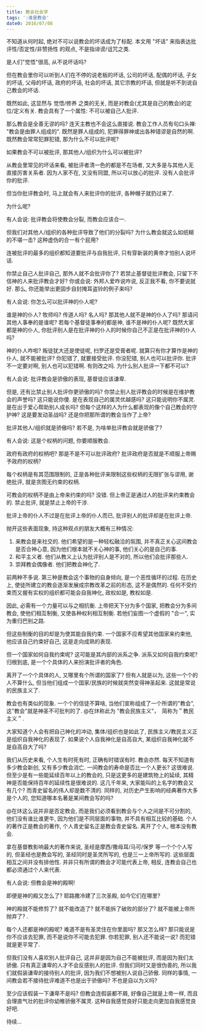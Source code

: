 ```yaml
---
title: 教会社会学
tags: ':谁是教会'
date0: 2016/07/08
---
```


不知道从何时起, 绝对不可以说教会的坏话成为了标配. 本文用 "坏话" 来指表达批评性/否定性/非赞扬性 的观点, 不是指诽谤/诅咒之类.

是人们"觉悟"很高, 从不说坏话吗?

但在教会里你可以听到人们在不停的说老板的坏话, 公司的坏话, 配偶的坏话, 子女的坏话, 父母的坏话, 政府的坏话, 社会的坏话, 其它宗教的坏话, 但就是听不到说自己教会的坏话.

既然如此, 这显然与 觉悟/修养 之类的无关, 而是对教会(尤其是自己的教会)的定位/定义有关. 教会具有了一个属性: 不可以被自己人批评.

那么教会是全善无谬的吗? 连天主教也不会这么直接说. 教会工作人员有句口头禅: "教会是由罪人组成的". 既然是罪人组成的, 犯罪得罪神或出各种错谬是自然的啊. 既然教会常常犯罪犯错, 那为什么不可以批评呢?

如果教会不可以被批评, 那其他人/组织为什么可以被批评?

从教会里常见的坏话来看, 被批评者清一色的都是不在场者, 又大多是与其他人无直接厉害关系者. 因为人家不在, 又没有同盟, 所以可以放心的批评. 没有人会批评你的批评.

但当你批评教会时, 马上就会有人来批评你的批评, 各种帽子就扔过来了.

为什么呢?

有人会说: 批评教会将使教会分裂, 而教会应该合一.

但我们对其他人/组织的各种批评导致了他们的分裂吗? 为什么教会就这么如纸糊的不堪一击? 这种虚伪的合一有个屁用?

连被批评的最多的组织都知道要批评与自我批评, 只有穿新装的黄帝才怕别人说坏话.

你禁止自己人批评自己, 那外人就不会批评你了? 若禁止基督徒批评教会, 只留下不信神的人来批评教会才好? 你或会说: 外邦人爱咋说咋说, 反正我不看, 你不要说就好. 那么, 你还能举出更固步自封掩耳盗铃的例子来吗?


有人会说: 你怎么可以批评神的仆人呢?

谁是神的仆人? 牧师吗? 传道人吗? 名人吗? 那其他人就不是神的仆人了吗? 那请问其他人事奉的是谁呢? 若每个基督徒事奉的都是神, 谁不是神的仆人呢? 既然大家都是神的仆人, 你批评别人是在批评神的仆人的时候你自己不正是在批评神的仆人吗?

神的仆人咋啦? 叛徒犹大还是使徒呢, 扫罗还是受膏者呢. 就算只有你才算作是神的仆人, 就不能被批评? 你犯错了, 就要接受批评. 你没犯错, 别人也可以批评你. 批评不一定要对啊, 别人也可以犯错啊. 有则改之吗. 为什么别人批评一下都不可以?

有人会说: 批评教会是骄傲的表现, 基督徒应该谦卑.

但是, 还有比禁止别人批评你更骄傲的吗? 你禁止别人批评教会的时候是在维护教会的声誉吗? 这只能说你傻. 是在表现自己的属灵优越感吗? 这只能说明你不属灵. 是在出于爱心帮助别人成长吗? 但每个这样的人为什么都表现的像个自己教会的守护神? 这是要发动圣战吗? 还是你把那所谓的教会当作了上帝?

批评其他人/组织就是骄傲吗? 若不是, 为啥单批评教会就是骄傲了?

有人会说: 这是个权柄的问题, 你要顺服教会.

政府有政府的权柄吧? 那是不是不可以批评政府? 批评政府是否就是不顺服上帝赐予政府的权柄?

每个权柄是有其范围限制的, 正是各种批评来限制这些权柄的无限扩张与谬用, 谢绝批评, 就是贪图无约束的权柄.

可教会的权柄不是由上帝来约束的吗? 没错. 但上帝正是通过人的批评来约束教会的. 禁止批评, 就是禁止上帝的干涉.

批评上帝的仆人不过是在批评上帝的仆人而已, 批评别人的批评却是在批评上帝.

抛开这些表面现象, 持这种观点的朋友大概有三种情况:

1. 来教会是来社交的. 他们希望的是一种轻松融洽的氛围, 并不真正关心这间教会是否合神心意, 因为他们根本就不关心神的事, 他们关心的是自己的事.
2. 和平主义者. 他们从教义上认为批评别人是不对的, 所以他们会批评那些人.
3. 崇拜教会偶像者. 他们把教会神化了.

前两种不多说. 第三种是教会这个事物的自身倾向, 是一个恶性循环的过程. 在历史上, 使徒所建立的教会逐渐发展成宗教改革之前的形态, 这不是偶然的. 任何不受约束而又握有实权的组织都可能会自我神化, 政权如是, 教权如是.

因此, 必需有一个力量可以与之相抗衡. 上帝把天下分为多个国家, 把教会分为多间教会, 使他们相互制衡, 又使各种权利相互制衡. 若他们妄图一个虚假的 "合一", 实为重归巴别之路.

但这些制衡的目的却是为使其能自我约束. 一个国家不应希望其他国家来约束他, 他应该自己约束好自己, 这是走向成熟的表现.

但一个国家如何自我约束呢? 这可能是其内部的派系之争. 派系又如何自我约束呢? 归根到底, 是一个个具体的人来扮演批评者的角色.

离开了一个个具体的人, 又哪里有个所谓的国家了? 但有人就是以为, 这些一个个的人不算什么, 但当他们组成一个国家/民族的时候就突然变得神圣起来. 这就是常说的民族主义了.

教会也有类似的现象. 一个个的信徒不算啥, 当他们宣称组成了一个所谓的"教会", 这"教会"就是神圣不可批判的了. @在炑称此为 "教会民族主义"，　简称为＂教民主义＂.

大家知道个人会有把自己神化的冲动, 集体/组织也是如此了, 民族主义/教民主义正是组织自我神化的表现了. 如果说个人自我神化是自高自大, 某组织自我神化就不是自高自大了吗?

我们从历史来看, 个人生有时死有时, 正确有时错误有时. 教会亦然. 每天不知道有多少教会新创, 又有多少教会消亡. 一间教会的寿命是否比一个人更长? 这很难说. 但至少是有一些能延续百年以上的教会的, 只是这更多的是建筑物上的延续, 其精神是否能保持百年的延续性是很难说的. 这几千年来, 大家能叫的上名字的教会又有几个? 而青史留名的伟人却是数不清的. 同样的, 对历史产生影响的经典著作大多是个人的, 您知道哪本名著是某间教会写的吗?

@在炑这么说并非是否定教会, 而是我们必须看到教会与个人之间是不可分割的, 他们没有谁比谁更牛, 因为他们是不同层面的事物, 并不具有相互比较的基础. 个人的著作正是教会的著作, 个人青史留名正是教会青史留名. 离开了个人, 根本没有教会.

拿在基督教影响最大的著作来说, 圣经是摩西/撒母耳/马可/保罗 等一个个个人写的, 但圣经也是教会写的, 圣经同时是圣灵所写的, 也是三一上帝所写的. 这些层面相互之间并没有排他性. 并非只有所谓的教会才可能代表上帝, 相反, 连教会自己也都必须通过个人来代表.

有人会说: 但教会是神的殿啊!

即便是神的殿又怎么了? 耶路撒冷建了三次圣殿, 如今它们在哪里?

神的殿就不能修剪了? 就不能改造了? 就不能拆了破败的部分了? 就不能被上帝所抛弃了? .

每个人还都是神的殿呢? 难道不是有圣灵住在你里面吗? 那又怎么样? 那只能说是你不应该去犯罪, 而不是说你不可能去犯罪. 你若犯罪, 别人还不能说一说? 而犯错就是更平常了.

但我们没有人喜欢别人批评自己, 这并非是因为自己不能被批评, 而是因为我们太骄傲. 只有真正谦卑的人才不会反感别人的批评. 但我们同时又是很伪善的, 所以我们就假装谦卑的接待别人的批评, 因为我们不想被别人说自己骄傲. 同样的事情, 一间教会若不接待批评难道不也是出于骄傲吗? 不也是自以为义吗?

至少应该假装一下谦卑不是吗? 但教会连假装都不屑, 好像自己就是上帝一样, 而且会理直气壮的批评你幼稚骄傲不属灵. 这种自我感觉良好只能走向更加自我感觉良好吧.

待续...
